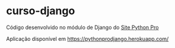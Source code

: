 # curso-django
Código desenvolvido no módulo de Django do [Site Python Pro](www.python.pro.br)

Aplicação disponível em https://pythonprodjango.herokuapp.com/

